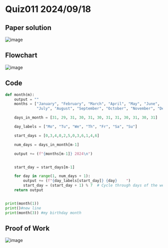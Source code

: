 # Quiz011 2024/09/18

## Paper solution
![image](https://github.com/user-attachments/assets/0aad57bc-08cc-4450-857a-ff5abf2fa402)

## Flowchart
![image](https://github.com/user-attachments/assets/b76c22bd-f52c-4476-aafd-13891dfd11b6)

## Code
```.py
def month(m):
    output = ""
    months = ["January", "February", "March", "April", "May", "June",
              "July", "August", "September", "October", "November", "December"]

    days_in_month = [31, 29, 31, 30, 31, 30, 31, 31, 30, 31, 30, 31]

    day_labels = ["Mo", "Tu", "We", "Th", "Fr", "Sa", "Su"]

    start_days = [0,3,4,0,2,5,0,3,6,1,4,6]

    num_days = days_in_month[m-1]

    output += (f"{months[m-1]} 2024\n")


    start_day = start_days[m-1]

    for day in range(1, num_days + 1):
        output += (f"{day_labels[start_day]} {day}    ")
        start_day = (start_day + 1) % 7  # Cycle through days of the week
    return output


print(month(1))
print()#new line
print(month(3)) #my birthday month
```

## Proof of Work
![image](https://github.com/user-attachments/assets/8bbbb4e4-cf6e-48a1-874c-601efc1bcaae)

